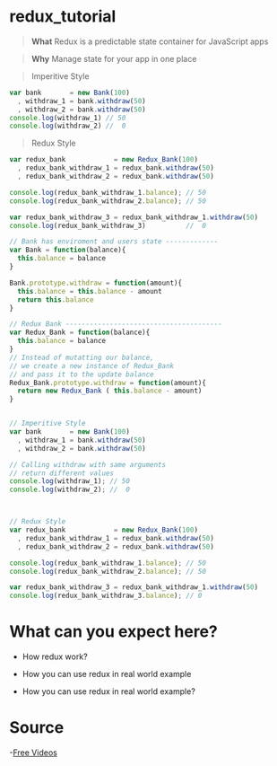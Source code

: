 # redux_tutorial

> **What** Redux is a predictable state container for JavaScript apps


> **Why** Manage state for your app in one place






> Imperitive Style

```javascript
var bank 	   = new Bank(100)
  , withdraw_1 = bank.withdraw(50)
  , withdraw_2 = bank.withdraw(50)
console.log(withdraw_1) // 50
console.log(withdraw_2) //  0
```

> Redux Style
```javascript
var redux_bank 			  = new Redux_Bank(100)
  , redux_bank_withdraw_1 = redux_bank.withdraw(50)
  , redux_bank_withdraw_2 = redux_bank.withdraw(50)

console.log(redux_bank_withdraw_1.balance); // 50
console.log(redux_bank_withdraw_2.balance); // 50

var redux_bank_withdraw_3 = redux_bank_withdraw_1.withdraw(50)
console.log(redux_bank_withdraw_3)    		//  0

```




```javascript
// Bank has enviroment and users state -------------
var Bank = function(balance){
  this.balance = balance
}

Bank.prototype.withdraw = function(amount){
  this.balance = this.balance - amount
  return this.balance
}

// Redux Bank ---------------------------------------
var Redux_Bank = function(balance){
  this.balance = balance
}
// Instead of mutatting our balance,
// we create a new instance of Redux_Bank 
// and pass it to the update balance
Redux_Bank.prototype.withdraw = function(amount){
  return new Redux_Bank ( this.balance - amount)
}


// Imperitive Style
var bank 	   = new Bank(100)
  , withdraw_1 = bank.withdraw(50)
  , withdraw_2 = bank.withdraw(50)

// Calling withdraw with same arguments
// return different values
console.log(withdraw_1); // 50
console.log(withdraw_2); //  0



// Redux Style
var redux_bank 			  = new Redux_Bank(100)
  , redux_bank_withdraw_1 = redux_bank.withdraw(50)
  , redux_bank_withdraw_2 = redux_bank.withdraw(50)

console.log(redux_bank_withdraw_1.balance); // 50
console.log(redux_bank_withdraw_2.balance); // 50

var redux_bank_withdraw_3 = redux_bank_withdraw_1.withdraw(50)
console.log(redux_bank_withdraw_3.balance); // 0

```


# What can you expect here?

- How redux work?

- How you can use redux in real world example

- How you can use redux in real world example?

# Source 

-[Free Videos]()